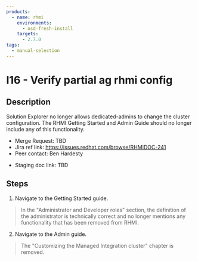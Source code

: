 ```yaml
---
products:
  - name: rhmi
    environments:
      - osd-fresh-install
    targets:
      - 2.7.0
tags:
  - manual-selection
---
```


# I16 - Verify partial ag rhmi config

## Description

Solution Explorer no longer allows dedicated-admins to change the cluster configuration. The RHMI Getting Started and Admin Guide should no longer include any of this functionality.

- Merge Request: TBD
- Jira ref link: https://issues.redhat.com/browse/RHMIDOC-241
- Peer contact: Ben Hardesty

* Staging doc link: TBD

## Steps

1. Navigate to the Getting Started guide.

> In the "Administrator and Developer roles" section, the definition of the administrator is technically correct and no longer mentions any functionality that has been removed from RHMI.

2. Navigate to the Admin guide.

> The "Customizing the Managed Integration cluster" chapter is removed.
